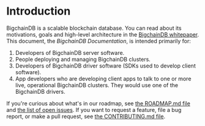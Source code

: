 # Introduction

BigchainDB is a scalable blockchain database. You can read about its motivations, goals and high-level architecture in the [BigchainDB whitepaper](https://www.bigchaindb.com/whitepaper/). This document, the _BigchainDB Documentation_, is intended primarily for:

1. Developers of BigchainDB server software.
2. People deploying and managing BigchainDB clusters.
3. Developers of BigchainDB driver software (SDKs used to develop client software).
4. App developers who are developing client apps to talk to one or more live, operational BigchainDB clusters. They would use one of the BigchainDB drivers.

If you're curious about what's in our roadmap, see [the ROADMAP.md file](https://github.com/bigchaindb/bigchaindb/blob/develop/ROADMAP.md) and [the list of open issues](https://github.com/bigchaindb/bigchaindb/issues). If you want to request a feature, file a bug report, or make a pull request, see [the CONTRIBUTING.md file](https://github.com/bigchaindb/bigchaindb/blob/develop/CONTRIBUTING.md).
